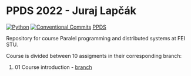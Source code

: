 # PPDS 2022 - Juraj Lapčák

[![Python](https://img.shields.io/badge/python-blue.svg)](https://www.python.org/downloads/)
[![Conventional Commits](https://img.shields.io/badge/Conventional%20Commits-1.0.0-blue.svg)](https://conventionalcommits.org)
[PPDS](https://uim.fei.stuba.sk/predmet/i-ppds/)

Repository for course Paralel programming and distributed systems at FEI STU.

Course is divided between 10 assigments in their corresponding branch:

1. 01 Course introduction - [branch](https://github.com/georgeHeishi/ppds-2022/tree/01)
